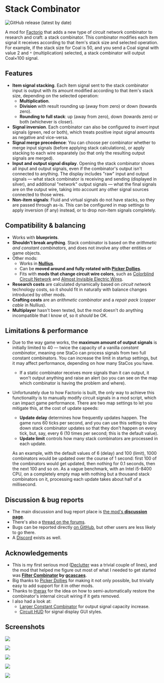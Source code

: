 # Stack Combinator

![GitHub release (latest by date)](https://img.shields.io/github/v/release/modo-lv/factorio-mod-stack-combinator?label=latest%20release)

A mod for [Factorio](http://factorio.com) that adds a new type of circuit network combinator to research and craft: a stack combinator. This combinator modifies each item signal it receives according to that item's stack size and selected operation. For example, if the stack size for Coal is 50, and you send a Coal signal with value 2 and `*` (multiplication) selected, a stack combinator will output Coal×100 signal.

## Features
* **Item signal stacking**. Each item signal sent to the stack combinator input is output with its amount modified according to that item's stack size, depending on the selected operation:
    * **Multiplication**.
    * **Division** with result rounding up (away from zero) or down (towards zero).
    * **Rounding to full stack**: up (away from zero), down (towards zero) or both (whichever is closer).
* **Signal inversion**. Each combinator can also be configured to *invert* input signals (green, red or both), which treats positive input signal amounts as negative and vice-versa.
* **Signal merge precedence**: You can choose per combinator whether to merge input signals (before applying stack calculations), or apply stacking to each wire separately (so that only the resulting output signals are merged).
* **Input and output signal display**. Opening the stack combinator shows all input and output signals, even if the combinator's output isn't connected to anything. The display includes "raw" input and output signals — what stack combinator is receiving and sending (displayed in silver), and additional "network" output signals — what the final signals are on the output wire, taking into account any other signal sources connected to those wires.
* **Non-item signals**: Fluid and virtual signals do not have stacks, so they are passed through as-is. This can be configured in map settings to apply inversion (if any) instead, or to drop non-item signals completely. 

## Compatibility & balancing

* Works with **blueprints**.
* **Shouldn't break anything**. Stack combinator is based on the *arithmetic and constant combinators*, and does not involve any other entities or game objects.
* Other mods:
    * Works in **[Nullius](https://mods.factorio.com/mod/nullius)**. 
    * Can be **moved around and fully rotated with [Picker Dollies](https://mods.factorio.com/mod/PickerDollies)**.
    * Fits with **mods that change circuit wire colors**, such as [Colorblind Circuit Network](https://mods.factorio.com/mod/ColorblindCircuitNetwork) and [Almost Invisible Electric Wires](https://mods.factorio.com/mod/AlmostInvisibleElectricWires).
* **Research costs** are calculated dynamically based on *circuit network* technology costs, so it should fit in naturally with balance changes introduced by other mods.
* **Crafting costs** are an *arithmetic combinator* and a *repair pack* (*copper cable* in Nullius).
* **Multiplayer** hasn't been tested, but the mod doesn't do anything incompatible that I know of, so it *should* be OK.

## Limitations & performance
* Due to the way game works, the **maximum amount of output signals** is initially limited to 40 — twice the capacity of a vanilla *constant combinator*, meaning one StaCo can process signals from two full constant combinators. You can increase the limit in startup settings, but it may affect performance, depending on how many StaCos you have.
    * If a static combinator receives more signals than it can output, it won't output anything and raise an alert (so you can see on the map which combinator is having the problem and where).
* Unfortunately due to how Factorio is built, the only way to achieve this functionality is to manually modify circuit signals in a mod script, which can impact game performance. There are two map settings to let you mitigate this, at the cost of update speeds:
 
  * **Update delay** determines how frequently updates happen. The game runs 60 ticks per second, and you can use this setting to slow down stack combinator updates so that they don't happen on every tick, but, say, every 6 (10 times per second; this is the default value).
  * **Update limit** controls how many stack combinators are processed in each update.

  As an example, with the default values of 6 (delay) and 100 (limit), 1000 combinators would be updated over the course of 1 second: first 100 of the combinators would get updated, then nothing for 0.1 seconds, then the next 100 and so on. As a vague benchmark, with an Intel i5-8400 CPU, on a completely empty map with nothing but a thousand stack combinators on it, processing each update takes about half of a millisecond.

## Discussion & bug reports
* The main discussion and bug report place is [the mod's **discussion page**](https://mods.factorio.com/mod/stack-combinator/discussion).
* There's also a [thread on the forums](https://forums.factorio.com/viewtopic.php?f=190&t=94655).
* Bugs can be reported directly [on GitHub](http://github.com/modo-lv/factorio-mod-stack-combinator/issues), but other users are less likely to go there.
* A [Discord](https://discord.gg/K3aHYvak9M) exists as well.

## Acknowledgements
* This is my first serious mod ([Declutter](http://mods.factorio.com/mod/declutter) was a trivial couple of lines), and the mod that helped me figure out most of what I needed to get started was **[Filter Combinator](https://mods.factorio.com/mod/Filter_Combinator) by [gcascaes](https://mods.factorio.com/user/gcascaes)**.
* Big thanks to [Picker Dollies](https://mods.factorio.com/mod/PickerDollies) for making it not only possible, but trivially easy to add support for it in other mods.
* Thanks to [therax](https://mods.factorio.com/user/therax) for the idea on how to semi-automatically restore the combinator's internal circuit wiring if it gets removed.
* I also had a look at:
    * [Larger Constant Combinator](https://mods.factorio.com/mod/Larger-Constant-Combinator) for output signal capacity increase.
    * [Circuit HUD](https://mods.factorio.com/mod/CircuitHUD) for signal display GUI styles.


## Screenshots
![](https://github.com/modo-lv/factorio-mod-stack-combinator/raw/master/screenshots/multi.png)

![](https://github.com/modo-lv/factorio-mod-stack-combinator/raw/master/screenshots/div-up.png)

![](https://github.com/modo-lv/factorio-mod-stack-combinator/raw/master/screenshots/div-down.png)

![](https://github.com/modo-lv/factorio-mod-stack-combinator/raw/master/screenshots/div-down-merged.png)

![](https://github.com/modo-lv/factorio-mod-stack-combinator/raw/master/screenshots/round-invert.png)